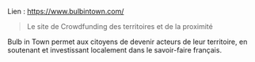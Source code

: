<!--

---
title: Bulb in Town
description: Bulb in Town permet aux citoyens de devenir acteurs de leur territoire, en soutenant et investissant localement dans le savoir-faire français.
image_url: https://github.com/multibao/contributions/blob/master/media/bulbintown.jpg?raw=true
---

-->


Lien : https://www.bulbintown.com/

> Le site de Crowdfunding des territoires et de la proximité

Bulb in Town permet aux citoyens de devenir acteurs de leur territoire, en soutenant et investissant localement dans le savoir-faire français.

